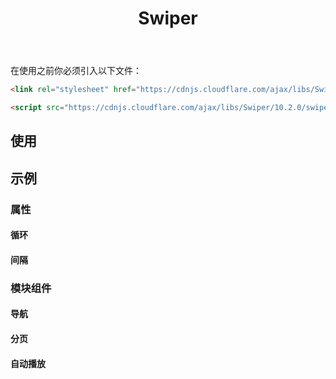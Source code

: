﻿---
title: Swiper
desc: "一个基于 [Swiper](https://github.com/nolimits4web/swiper) 的移动端触摸滑动组件。"
tag: "JS代理"
related:
  - /blazor/components/carousels
  - /blazor/components/windows
  - /blazor/components/slide-groups
---

在使用之前你必须引入以下文件：

```html
<link rel="stylesheet" href="https://cdnjs.cloudflare.com/ajax/libs/Swiper/10.2.0/swiper-bundle.min.css"/>

<script src="https://cdnjs.cloudflare.com/ajax/libs/Swiper/10.2.0/swiper-bundle.min.js"></script>
```

## 使用

<masa-example file="Examples.labs.swiper.Default"></masa-example>

## 示例

### 属性

#### 循环

<masa-example file="Examples.labs.swiper.Loop"></masa-example>

#### 间隔

<masa-example file="Examples.labs.swiper.SpaceBetween"></masa-example>

### 模块组件

#### 导航

<masa-example file="Examples.labs.swiper.Navigation"></masa-example>

#### 分页

<masa-example file="Examples.labs.swiper.Pagination"></masa-example>

#### 自动播放

<masa-example file="Examples.labs.swiper.Autoplay"></masa-example>
